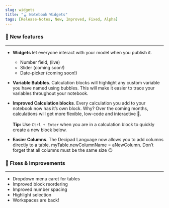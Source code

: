 ```yaml
---
slug: widgets
title: "🪀 Notebook Widgets"
tags: [Release-Notes, New, Improved, Fixed, Alpha]
---
```



### 🌱 New features
---
* **Widgets** let everyone interact with your model when you publish it. 
  - Number field, (live)
  - Slider (coming soon!)
  - Date-picker (coming soon!)

* **Variable Bubbles**. Calculation blocks will highlight any custom variable you have named using bubbles.  This will make it easier to trace your variables throughout your notebook. 

* **Improved Calculation blocks**. Every calculation you add to your notebook now has it’s own block. Why? Over the coming months, calculations will get more flexible, low-code and interactive 🎉.<br></br>**Tip:** Use `Ctrl + Enter` when you are in a calculation block to quickly create a new block below.

* **Easier Columns**. The Decipad Language now allows you to add columns directly to a table. myTable.newColumnName = aNewColumn. Don’t forget that all columns must be the same size 😉

### 💪 Fixes & Improvements
---

- Dropdown menu caret for tables
- Improved block reordering
- Improved number spacing
- Highlight selection
- Workspaces are back!
